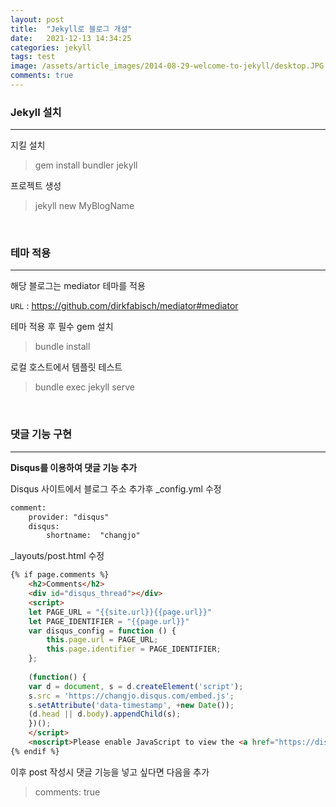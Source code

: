```yaml
---
layout: post
title:  "Jekyll로 블로그 개설"
date:   2021-12-13 14:34:25
categories: jekyll
tags: test
image: /assets/article_images/2014-08-29-welcome-to-jekyll/desktop.JPG
comments: true
---
```


### Jekyll 설치
----
지킬 설치

> gem install bundler jekyll

프로젝트 생성
> jekyll new MyBlogName

<br>

### 테마 적용
----
해당 블로그는 mediator 테마를 적용

`URL` : <https://github.com/dirkfabisch/mediator#mediator>

테마 적용 후 필수 gem 설치
>bundle install

로컬 호스트에서 템플릿 테스트
> bundle exec jekyll serve

<br>

### 댓글 기능 구현
----
**Disqus를 이용하여 댓글 기능 추가**

Disqus 사이트에서 블로그 주소 추가후 _config.yml 수정
```html
comment:
    provider: "disqus"
    disqus:
        shortname:  "changjo"
```
_layouts/post.html 수정
```html
{% if page.comments %}
    <h2>Comments</h2>
    <div id="disqus_thread"></div>
    <script>
    let PAGE_URL = "{{site.url}}{{page.url}}"
    let PAGE_IDENTIFIER = "{{page.url}}"
    var disqus_config = function () {
        this.page.url = PAGE_URL;
        this.page.identifier = PAGE_IDENTIFIER;
    };
    
    (function() {
    var d = document, s = d.createElement('script');
    s.src = 'https://changjo.disqus.com/embed.js';
    s.setAttribute('data-timestamp', +new Date());
    (d.head || d.body).appendChild(s);
    })();
    </script>
    <noscript>Please enable JavaScript to view the <a href="https://disqus.com/?ref_noscript">comments powered by Disqus.</a></noscript>
{% endif %}
```
이후 post 작성시 댓글 기능을 넣고 싶다면 다음을 추가
> comments: true
